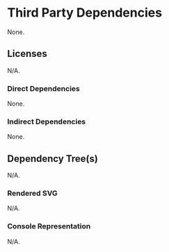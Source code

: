 # Third Party Dependencies

None.

## Licenses 

N/A.

### Direct Dependencies

None.

### Indirect Dependencies

None.

## Dependency Tree(s)

N/A.

### Rendered SVG

N/A.

### Console Representation

N/A.
